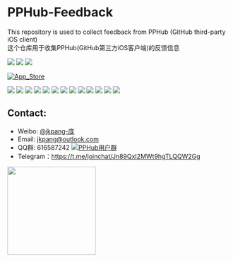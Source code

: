# PPHub-Feedback
This repository is used to collect feedback from PPHub (GitHub third-party iOS client)   
这个仓库用于收集PPHub(GitHub第三方iOS客户端)的反馈信息

![](https://img.shields.io/itunes/v/1314212521.svg) ![](https://img.shields.io/badge/platform-iOS10+-orange.svg) [![](https://img.shields.io/badge/weibo-jkpang--%E5%BA%9E-red.svg)](http://weibo.com/jkpang)

[![App_Store](https://github.com/PPHubApp/PPHub-Feedback/blob/master/Resource/Download_on_the_App_Store_135x40.svg)](https://itunes.apple.com/cn/app/PPHub%20For%20GitHub/id1314212521?mt=8)

[![](./Resource/iPhonex_s1.png)](./Resource/iPhonex_b1.png)
[![](https://github.com/PPHubApp/PPHub-Feedback/blob/master/Resource/iPhonex_s1.png)](https://github.com/PPHubApp/PPHub-Feedback/blob/master/Resource/iPhonex_b1.png)
[![](https://github.com/PPHubApp/PPHub-Feedback/blob/master/Resource/iPhonex_s2.png)](https://github.com/PPHubApp/PPHub-Feedback/blob/master/Resource/iPhonex_b2.png)
[![](https://github.com/PPHubApp/PPHub-Feedback/blob/master/Resource/iPhonex_s3.png)](https://github.com/PPHubApp/PPHub-Feedback/blob/master/Resource/iPhonex_b3.png)
[![](https://github.com/PPHubApp/PPHub-Feedback/blob/master/Resource/iPhonex_s4.png)](https://github.com/PPHubApp/PPHub-Feedback/blob/master/Resource/iPhonex_b4.png)
[![](https://github.com/PPHubApp/PPHub-Feedback/blob/master/Resource/iPhonex_s5.png)](https://github.com/PPHubApp/PPHub-Feedback/blob/master/Resource/iPhonex_b5.png)
[![](https://github.com/PPHubApp/PPHub-Feedback/blob/master/Resource/iPhonex_s6.png)](https://github.com/PPHubApp/PPHub-Feedback/blob/master/Resource/iPhonex_b6.png)
[![](https://github.com/PPHubApp/PPHub-Feedback/blob/master/Resource/iPhonex_s7.png)](https://github.com/PPHubApp/PPHub-Feedback/blob/master/Resource/iPhonex_b7.png)
[![](https://github.com/PPHubApp/PPHub-Feedback/blob/master/Resource/iPhonex_s8.png)](https://github.com/PPHubApp/PPHub-Feedback/blob/master/Resource/iPhonex_b8.png)
[![](https://github.com/PPHubApp/PPHub-Feedback/blob/master/Resource/iPhonex_s9.png)](https://github.com/PPHubApp/PPHub-Feedback/blob/master/Resource/iPhonex_b9.png)
[![](https://github.com/PPHubApp/PPHub-Feedback/blob/master/Resource/iPhonex_s10.png)](https://github.com/PPHubApp/PPHub-Feedback/blob/master/Resource/iPhonex_b10.png)
[![](https://github.com/PPHubApp/PPHub-Feedback/blob/master/Resource/iPhonex_s11.png)](https://github.com/PPHubApp/PPHub-Feedback/blob/master/Resource/iPhonex_b11.png)
[![](https://github.com/PPHubApp/PPHub-Feedback/blob/master/Resource/iPhonex_s12.png)](https://github.com/PPHubApp/PPHub-Feedback/blob/master/Resource/iPhonex_b12.png)

## Contact:
* Weibo: [@jkpang-庞](http://weibo.com/jkpang)
* Email: jkpang@outlook.com
* QQ群:   616587242 <a target="_blank" href="//shang.qq.com/wpa/qunwpa?idkey=09ad66f2a7ede31f3867b7dd39fde2ca80ae6c1269ab1841e79ed72812850cf3"><img border="0" src="//pub.idqqimg.com/wpa/images/group.png" alt="PPHub用户群" title="PPHub用户群"></a>
* Telegram：https://t.me/joinchat/Jn89QxI2MWt9hgTLQQW2Gg

<img src="https://github.com/PPHubApp/PPHub-Feedback/blob/master/Resource/pphub_qq_group.jpg" width = "200" align=left />


